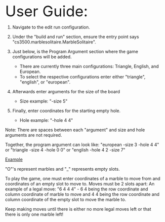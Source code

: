<font size = "20"> User Guide: </font>

 1. Navigate to the edit run configuration. 
 
 2. Under the "build and run" section, ensure the entry point says "cs3500.marblesolitaire.MarbleSolitaire".
 
 3. Just below, is the Program Argument section where the game configurations will be added. 
       - There are currently three main configurations: Triangle, English, and European.
       - To select the respective configurations enter either "triangle", "english", or "european".
       
 4. Afterwards enter arguments for the size of the board
       - Size example: "-size 5" 
       
 5. Finally, enter coordinates for the starting empty hole. 
       - Hole example: "-hole 4 4" 
       
 Note: There are spaces between each "argument" and size and hole arguments are not required.
 
 Together, the program argument can look like: "european -size 3 -hole 4 4" or "triangle -size 4 -hole 0 0" or "english -hole 4 2 -size 7"
 
 [Example](https://imgur.com/a/OJ2A96l)
 
 "O"'s represent marbles and "_" represents empty slots.
 
 To play the game, one must enter coordinates of a marble to move from and coordinates of an empty slot to move to.
 Moves must be 2 slots apart: An example of a legal move: "6 4 4 4" - 6 4 being the row coordinate and column coordinate of marble to move
 and 4 4 being the row coordinate and column coordinate of the empty slot to move the marble to.
 
 Keep making moves until there is either no more legal moves left or that there is only one marble left!
